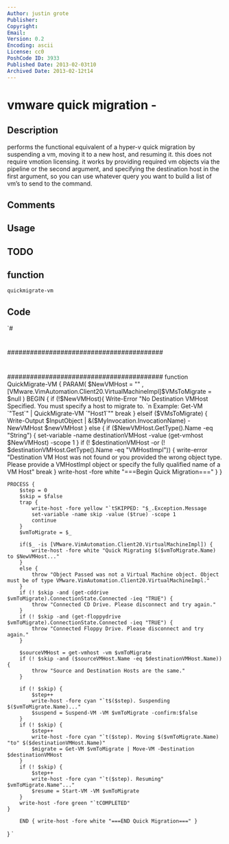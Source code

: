 ```yaml
---
Author: justin grote
Publisher: 
Copyright: 
Email: 
Version: 0.2
Encoding: ascii
License: cc0
PoshCode ID: 3933
Published Date: 2013-02-03t10
Archived Date: 2013-02-12t14
---
```


# vmware quick migration - 

## Description

performs the functional equivalent of a hyper-v quick migration by suspending a vm, moving it to a new host, and resuming it. this does not require vmotion licensing. it works by providing required vm objects via the pipeline or the second argument, and specifying the destination host in the first argument, so you can use whatever query you want to build a list of vm’s to send to the command.

## Comments



## Usage



## TODO



## function

`quickmigrate-vm`

## Code

`#
 #
 #########################################
 #
 #
 
 #
 #########################################
 function QuickMigrate-VM {
 	PARAM(
 		$NewVMHost = ""
 		, [VMware.VimAutomation.Client20.VirtualMachineImpl]$VMsToMigrate = $null
 	)
 	BEGIN {
 		if (!$NewVMHost){
 			Write-Error "No Destination VMHost Specified. You must specify a host to migrate to. `n Example: Get-VM `"Test`" | QuickMigrate-VM `"Host1`""
 			break
 		}
 		elseif ($VMsToMigrate) {
 			Write-Output $InputObject | &($MyInvocation.InvocationName) -NewVMHost $newVMHost
 		}
 		else {
 			if ($NewVMHost.GetType().Name -eq "String") {
 				set-variable -name destinationVMHost -value (get-vmhost $NewVMHost) -scope 1
 			}
 			if (! $destinationVMHost -or (! $destinationVMHost.GetType().Name -eq "VMHostImpl")) {
 				write-error "Destination VM Host was not found or you provided the wrong object type. Please provide a VMHostImpl object or specify the fully qualified name of a VM Host"
 				break
 			}
 			write-host -fore white "===Begin Quick Migration==="
 		}
 	}
 	
 	PROCESS {
 		$step = 0
 		$skip = $false
 		trap {
 			write-host -fore yellow "`tSKIPPED: "$_.Exception.Message
 			set-variable -name skip -value ($true) -scope 1
 			continue
 		}
 		$vmToMigrate = $_
 		
 		if($_ -is [VMware.VimAutomation.Client20.VirtualMachineImpl]) {
 			write-host -fore white "Quick Migrating $($vmToMigrate.Name) to $NewVMHost..."
 		}
 		else {
 			throw "Object Passed was not a Virtual Machine object. Object must be of type VMware.VimAutomation.Client20.VirtualMachineImpl."
 		}
 		if (! $skip -and (get-cddrive $vmToMigrate).ConnectionState.Connected -ieq "TRUE") {
 			throw "Connected CD Drive. Please disconnect and try again."
 		}
 		if (! $skip -and (get-floppydrive $vmToMigrate).ConnectionState.Connected -ieq "TRUE") {
 			throw "Connected Floppy Drive. Please disconnect and try again."
 		}
 		
 		$sourceVMHost = get-vmhost -vm $vmToMigrate
 		if (! $skip -and ($sourceVMHost.Name -eq $destinationVMHost.Name)) {
 			throw "Source and Destination Hosts are the same."
 		}
 		
 		if (! $skip) {
 			$step++
 			write-host -fore cyan "`t$($step). Suspending $($vmToMigrate.Name)..."
 			$suspend = Suspend-VM -VM $vmToMigrate -confirm:$false
 		}
 		if (! $skip) {
 			$step++
 			write-host -fore cyan "`t($step). Moving $($vmToMigrate.Name) "to" $($destinationVMHost.Name)"
 			$migrate = Get-VM $vmToMigrate | Move-VM -Destination $destinationVMHost
 		}
 		if (! $skip) {
 			$step++
 			write-host -fore cyan "`t($step). Resuming" $vmToMigrate.Name"..."
 			$resume = Start-VM -VM $vmToMigrate
 		}
 		write-host -fore green "`tCOMPLETED"
 	}
 
 		END { write-host -fore white "===END Quick Migration===" }
 }
`

